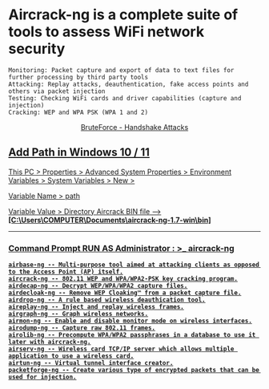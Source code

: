 # Aircrack-ng is a complete suite of tools to assess WiFi network security

    Monitoring: Packet capture and export of data to text files for further processing by third party tools
    Attacking: Replay attacks, deauthentication, fake access points and others via packet injection
    Testing: Checking WiFi cards and driver capabilities (capture and injection)
    Cracking: WEP and WPA PSK (WPA 1 and 2)
    
 <p align="center">
  <a href="https://github.com/KhetaguriDimitri/BruteForce" > BruteForce - Handshake Attacks
</p>

## Add Path in Windows 10 / 11

<p>This PC > Properties > Advanced System Properties > Environment Variables > System Variables > New >

<p>Variable Name > path</p>
<p>Variable Value > Directory Aircrack BIN file --> <b> [C:\Users\COMPUTER\Documents\aircrack-ng-1.7-win\bin]
  <hr>
  
### Command Prompt RUN AS Administrator : >_ aircrack-ng


    airbase-ng -- Multi-purpose tool aimed at attacking clients as opposed to the Access Point (AP) itself.
    aircrack-ng -- 802.11 WEP and WPA/WPA2-PSK key cracking program.
    airdecap-ng -- Decrypt WEP/WPA/WPA2 capture files.
    airdecloak-ng -- Remove WEP Cloaking™ from a packet capture file.
    airdrop-ng -- A rule based wireless deauthication tool.
    aireplay-ng -- Inject and replay wireless frames.
    airgraph-ng -- Graph wireless networks.
    airmon-ng -- Enable and disable monitor mode on wireless interfaces.
    airodump-ng -- Capture raw 802.11 frames.
    airolib-ng -- Precompute WPA/WPA2 passphrases in a database to use it later with aircrack-ng.
    airserv-ng -- Wireless card TCP/IP server which allows multiple application to use a wireless card.
    airtun-ng -- Virtual tunnel interface creator.
    packetforge-ng -- Create various type of encrypted packets that can be used for injection.
